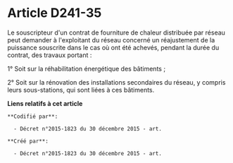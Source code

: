 # Article D241-35

Le souscripteur d'un contrat de fourniture de chaleur distribuée par réseau peut demander à l'exploitant du réseau concerné
un réajustement de la puissance souscrite dans le cas où ont été achevés, pendant la durée du contrat, des travaux portant :

1° Soit sur la réhabilitation énergétique des bâtiments ;

2° Soit sur la rénovation des installations secondaires du réseau, y compris leurs sous-stations, qui sont liées à ces
bâtiments.

**Liens relatifs à cet article**

	**Codifié par**:

	  - Décret n°2015-1823 du 30 décembre 2015 - art.

	**Créé par**:

	  - Décret n°2015-1823 du 30 décembre 2015 - art.
